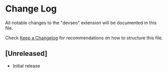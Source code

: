 # Change Log

All notable changes to the "devseo" extension will be documented in this file.

Check [Keep a Changelog](http://keepachangelog.com/) for recommendations on how to structure this file.

## [Unreleased]

- Initial release